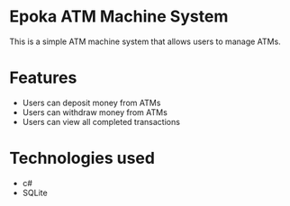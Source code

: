 # Epoka ATM Machine System

This is a simple ATM machine system that allows users to manage ATMs.

# Features
- Users can deposit money from ATMs
- Users can withdraw money from ATMs
- Users can view all completed transactions

# Technologies used
- c#
- SQLite
